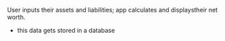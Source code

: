 User inputs their assets and liabilities;  app calculates and displaystheir net worth.
- this data gets stored in a database
